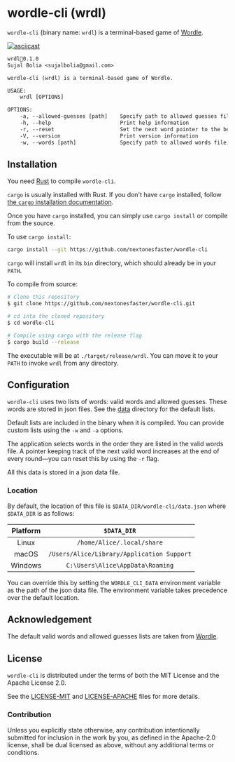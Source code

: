 # wordle-cli (wrdl)

`wordle-cli` (binary name: `wrdl`) is a terminal-based game of [Wordle][wordle].

[![asciicast](https://asciinema.org/a/Pu1Z264wCX0MSa2jLyy9gxBSt.svg)](https://asciinema.org/a/Pu1Z264wCX0MSa2jLyy9gxBSt)

```txt
wrdl0.1.0
Sujal Bolia <sujalbolia@gmail.com>

wordle-cli (wrdl) is a terminal-based game of Wordle.

USAGE:
    wrdl [OPTIONS]

OPTIONS:
    -a, --allowed-guesses [path]    Specify path to allowed guesses file, leave blank to unset
    -h, --help                      Print help information
    -r, --reset                     Set the next word pointer to the beginning
    -V, --version                   Print version information
    -w, --words [path]              Specify path to allowed words file, leave blank to unset
```

## Installation

You need [Rust][rust] to compile `wordle-cli`.

`cargo` is usually installed with Rust. If you don't have `cargo` installed, follow [the `cargo` installation documentation][cargo].

Once you have `cargo` installed, you can simply use `cargo install` or compile from the source.

To use `cargo install`:

```sh
cargo install --git https://github.com/nextonesfaster/wordle-cli
```

`cargo` will install `wrdl` in its `bin` directory, which should already be in your `PATH`.

To compile from source:

```sh
# Clone this repository
$ git clone https://github.com/nextonesfaster/wordle-cli.git

# cd into the cloned repository
$ cd wordle-cli

# Compile using cargo with the release flag
$ cargo build --release
```

The executable will be at `./target/release/wrdl`. You can move it to your `PATH` to invoke `wrdl` from any directory.

## Configuration

`wordle-cli` uses two lists of words: valid words and allowed guesses. These words are stored in json files. See the [data](#data) directory for the default lists.

Default lists are included in the binary when it is compiled. You can provide custom lists using the `-w` and `-a` options.

The application selects words in the order they are listed in the valid words file. A pointer keeping track of the next valid word increases at the end of every round—you can reset this by using the `-r` flag.

All this data is stored in a json data file.

### Location

By default, the location of this file is `$DATA_DIR/wordle-cli/data.json` where `$DATA_DIR` is as follows:

| Platform |                `$DATA_DIR`                 |
| :------: | :----------------------------------------: |
|  Linux   |         `/home/Alice/.local/share`         |
|  macOS   | `/Users/Alice/Library/Application Support` |
| Windows  |      `C:\Users\Alice\AppData\Roaming`      |

You can override this by setting the `WORDLE_CLI_DATA` environment variable as the path of the json data file. The environment variable takes precedence over the default location.

## Acknowledgement

The default valid words and allowed guesses lists are taken from [Wordle][wordle].

## License

`wordle-cli` is distributed under the terms of both the MIT License and the Apache License 2.0.

See the [LICENSE-MIT][mit] and [LICENSE-APACHE][apache] files for more details.

### Contribution

Unless you explicitly state otherwise, any contribution intentionally submitted for inclusion in the work by you, as defined in the Apache-2.0 license, shall be dual licensed as above, without any additional terms or conditions.

[rust]: https://www.rust-lang.org/tools/install
[cargo]: https://doc.rust-lang.org/cargo/getting-started/installation.html
[mit]: LICENSE-MIT
[apache]: LICENSE-APACHE
[wordle]: https://www.nytimes.com/games/wordle/index.html
